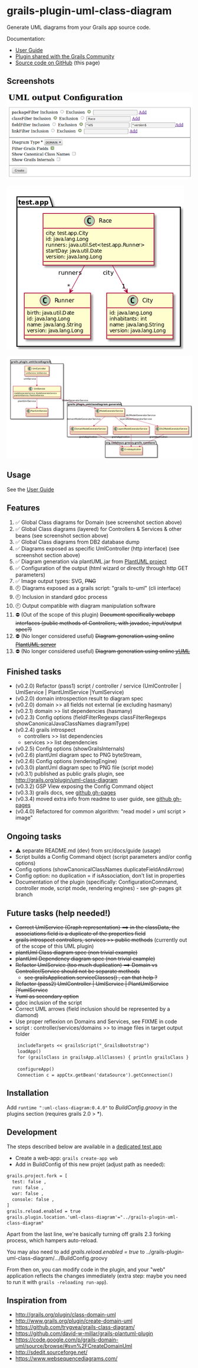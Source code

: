 grails-plugin-uml-class-diagram
===============================

Generate UML diagrams from your Grails app source code.

Documentation:  

* [User Guide](http://igorrosenberg.github.io/grails-plugin-uml-class-diagram/)
* [Plugin shared with the Grails Community](http://grails.org/plugin/uml-class-diagram) 
* [Source code on GitHub](https://github.com/igorrosenberg/grails-plugin-uml-class-diagram/) (this page) 

## Screenshots

![Wizard example](src/docs/images/0.4.3-wizard.png)

![Domain example](src/docs/images/0.4.3-domain.png)

![Layers example](src/docs/images/0.4.3-layers.png)

## Usage

See the [User Guide](http://igorrosenberg.github.io/grails-plugin-uml-class-diagram/)

## Features

  1. :white_check_mark: Global Class diagrams for Domain (see screenshot section above)
  1. :white_check_mark: Global Class diagrams (layered) for Controllers & Services & other beans (see screenshot section above)
  1. :white_check_mark: Global Class diagrams from DB2 database dump
  1. :white_check_mark: Diagrams exposed as specific UmlController (http interface) (see screenshot section above)
  1. :white_check_mark: Diagram generation via plantUML.jar from [PlantUML project](http://plantuml.sourceforge.net/)
  1. :white_check_mark: Configuration of the output (html wizard or directly through http GET parameters)
  1. :white_check_mark: Image output types: SVG, ~~PNG~~
  1. :clock9: Diagrams exposed as a grails script: "grails to-uml" (cli interface)
  1. :clock9: Inclusion in standard gdoc process
  1. :clock9: Output compatible with diagram manipulation software
  1. :no_entry: (Out of the scope of this plugin) ~~Document specifically webapp interfaces (public methods of Controllers, with javadoc, input/output spec?)~~ 
  1. :no_entry: (No longer considered useful) ~~Diagram generation using online [PlantUML server](http://www.plantuml.com/plantuml)~~ 
  1. :no_entry: (No longer considered useful) ~~Diagram generation using online [yUML](http://www.yuml.me/diagram/scruffy/class/draw)~~
  
## Finished tasks

* (v0.2.0) Refactor (pass1) script / controller / service (UmlController | UmlService | PlantUmlService |YumlService)
* (v0.2.0) domain introspection result to diagram spec
* (v0.2.0) domain >> all fields not external (ie excluding hasmany)
* (v0.2.1) domain >> list dependencies (hasmany)
* (v0.2.3) Config options (fieldFilterRegexps classFilterRegexps showCanonicalJavaClassNames diagramType)
* (v0.2.4) grails introspect
  * controllers >> list dependencies
  * services >> list dependencies
* (v0.2.5) Config options (showGrailsInternals)
* (v0.2.6) plantUml diagram spec to PNG byteStream, 
* (v0.2.6) Config options (renderingEngine)
* (v0.3.0) plantUml diagram spec to PNG file (script mode)
* (v0.3.1) published as public grails plugin, see http://grails.org/plugin/uml-class-diagram
* (v0.3.2) GSP View exposing the Config Command object
* (v0.3.3) grails docs, see [github gh-pages](http://igorrosenberg.github.io/grails-plugin-uml-class-diagram/)
* (v0.3.4) moved extra info from readme to user guide, see [github gh-pages](http://igorrosenberg.github.io/grails-plugin-uml-class-diagram/)
* (v0.4.0) Refactored for common algorithm: "read model > uml script > image"
  
## Ongoing tasks  


* :warning: separate README.md (dev) from src/docs/guide (usage)
* Script builds a Config Command object (script parameters and/or config options)
* Config options (showCanonicalClassNames duplicateFieldAndArrow)
* Config option: no duplication = if isAssociation, don't list in properties
* Documentation of the plugin (specifically: ConfigurationCommand, controller mode, script mode, rendering engines) - see gh-pages git branch

## Future tasks (help needed!)

* ~~Correct UmlService (Graph representation) ==> in the classData, the associations field is a duplicate of the properties field~~
* ~~grails introspect controllers, services >> public methods~~ (currently out of the scope of this UML plugin)
* ~~plantUml Class diagram spec (non trivial example)~~
* ~~plantUml Dependency diagram spec (non trivial example)~~
* ~~Refactor UmlService (too much duplication) ==> Domain vs Controller/Service should not be separate methods~~
  * ~~see grailsApplication.serviceClasses() , can that help ?~~
* ~~Refactor (pass2) UmlController | UmlService | PlantUmlService |YumlService~~
* ~~Yuml as secondary option~~
* gdoc inclusion of the script
* Correct UML arrows (field inclusion should be represented by a diamond)
* Use proper reflexion on Domains and Services, see FIXME in code
* script : controller/services/domains >> to image files in target output folder 
```
    includeTargets << grailsScript("_GrailsBootstrap")
    loadApp()
    for (grailsClass in grailsApp.allClasses) { println grailsClass }

    configureApp()
    Connection c = appCtx.getBean('dataSource').getConnection()
```  

## Installation

Add `runtime ":uml-class-diagram:0.4.0"` to *BuildConfig.groovy* in the plugins section (requires grails 2.0 > \*).

## Development

The steps described below are available in a [dedicated test app](https://github.com/igorrosenberg/test-grails-app/tree/local-uml-plugin)

* Create a web-app: `grails create-app web` 
* Add in BuildConfig of this new projet (adjust path as needed): 
```
grails.project.fork = [
  test: false , 
  run: false , 
  war: false , 
  console: false , 
]
grails.reload.enabled = true
grails.plugin.location.'uml-class-diagram'="../grails-plugin-uml-class-diagram"
```

Apart from the last line, we're basically turning off grails 2.3 forking process, which hampers auto-reload. 

You may also need to add _grails.reload.enabled = true_ to ../grails-plugin-uml-class-diagram/.../BuildConfig.groovy  

From then on, you can modify code in the plugin, and your "web" application reflects the changes immediately (extra step: maybe you need to run it with `grails -reloading run-app`). 

## Inspiration from 

* http://grails.org/plugin/class-domain-uml
* http://www.grails.org/plugin/create-domain-uml
* https://github.com/trygvea/grails-class-diagram/
* https://github.com/david-w-millar/grails-plantuml-plugin
* https://code.google.com/p/grails-domain-uml/source/browse/#svn%2FCreateDomainUml
* http://sdedit.sourceforge.net/
* https://www.websequencediagrams.com/

